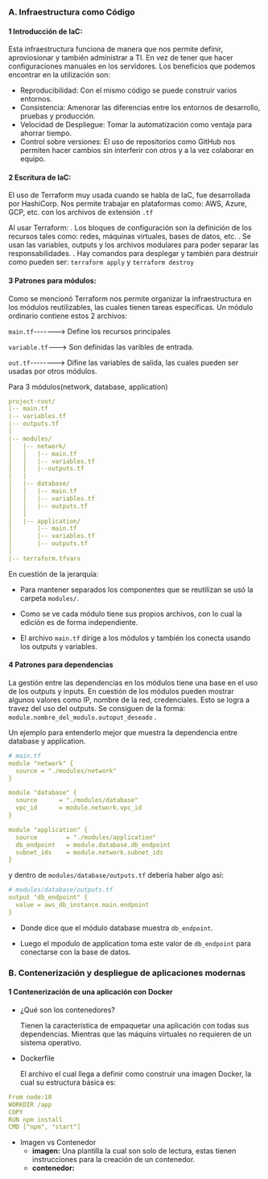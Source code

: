 ### A. Infraestructura como Código

#### 1  Introducción de IaC:

Esta infraestructura funciona de manera que nos permite definir, aproviosionar y también administrar a TI. En vez de tener que hacer configuraciones manuales en los servidores.
Los beneficios que podemos encontrar en la utilización son: 
- Reproducibilidad:        Con el mismo código se puede construir varios entornos.
- Consistencia:            Amenorar las diferencias entre los entornos de desarrollo, pruebas y producción.
- Velocidad de Despliegue: Tomar la automatización como ventaja para ahorrar tiempo.
- Control sobre versiones: El uso de repositorios como GitHub nos permiten hacer cambios sin interferir con otros y a la vez colaborar en equipo.

#### 2 Escritura de IaC:
El uso de Terraform muy usada cuando se habla de IaC, fue desarrollada por HashiCorp.
Nos permite trabajar en plataformas como: AWS, Azure, GCP, etc. con los archivos de extensión `.tf`

Al usar Terraform:
. Los bloques de configuración son la definición de los recursos tales como: redes, máquinas virtuales, bases de datos, etc.
. Se usan las variables, outputs y los archivos modulares para poder separar las responsabilidades. 
. Hay comandos para desplegar y también para destruir como pueden ser: `terraform apply` y `terraform destroy`

#### 3 Patrones para módulos:
Como se mencionó Terraform nos permite organizar la infraestructura en los módulos reutilizables, las cuales tienen tareas específicas.
Un módulo ordinario contiene estos 2 archivos:

`main.tf`-------> Define los recursos principales

`variable.tf`---> Son definidas las varibles de entrada.

`out.tf`--------> Difine las variables de salida, las cuales pueden ser usadas por otros módulos. 


Para 3 módulos(network, database, application)

```yaml
project-root/
|-- main.tf                
|-- variables.tf           
|-- outputs.tf             
│
|-- modules/
│   |-- network/
│   │   |-- main.tf
│   │   |-- variables.tf
│   │   |--outputs.tf
│   │
│   |-- database/
│   │   |-- main.tf
│   │   |-- variables.tf
│   │   |-- outputs.tf
│   │
│   |-- application/
│       |-- main.tf
│       |-- variables.tf
│       |-- outputs.tf
│
|-- terraform.tfvars

```

En cuestión de la jerarquía:
- Para mantener separados los componentes que se reutilizan se usó la carpeta `modules/`.

- Como se ve cada módulo tiene sus propios archivos, con lo cual la edición es de forma independiente.
  
- El archivo `main.tf` dirige a los módulos y también los conecta usando los outputs y variables. 


#### 4 Patrones para dependencias 
La gestión entre las dependencias en los módulos tiene una base en el uso de los outputs y inputs. 
En cuestión de los módulos pueden mostrar algunos valores como IP, nombre de la red, credenciales. Esto se logra a travez del uso del outputs.
Se consiguen de la forma: `module.nombre_del_modulo.outoput_deseado` .

Un ejemplo para entenderlo mejor que muestra la dependencia entre database y application.


```yaml
# main.tf
module "network" {
  source = "./modules/network"
}

module "database" {
  source      = "./modules/database"
  vpc_id      = module.network.vpc_id
}

module "application" {
  source        = "./modules/application"
  db_endpoint   = module.database.db_endpoint
  subnet_ids    = module.network.subnet_ids
}
```


y dentro de `modules/database/outputs.tf`
debería haber algo así:

```yaml
# modules/database/outputs.tf
output "db_endpoint" {
  value = aws_db_instance.main.endpoint
}
```

- Donde dice que el módulo database muestra `db_endpoint`.
  
- Luego el mpodulo de application toma este valor de `db_endpoint` para conectarse con la base de datos.



### B. Contenerización y despliegue de aplicaciones modernas

#### 1 Contenerización de una aplicación con Docker

- ¿Qué son los contenedores?
  
  Tienen la característica de empaquetar una aplicación con todas sus dependencias. Mientras que las máquins virtuales no requieren de un sistema operativo. 
  
- Dockerfile

  El archivo el cual llega a definir como construir una imagen Docker, la cual su estructura básica es:

  
``` yaml
From node:18
WORKDIR /app
COPY
RUN npm install
CMD ["npm", "start"]
```
 
- Imagen vs Contenedor  
  * **imagen:** Una plantilla la cual son solo de lectura, estas tienen instrucciones para la creación de un contenedor. 
  * **contenedor:** 
